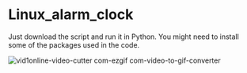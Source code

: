 # Linux_alarm_clock
Just download the script and run it in Python. You might need to install some of the packages used in the code.


![vid1online-video-cutter com-ezgif com-video-to-gif-converter](https://github.com/tehr3emqas1m/Linux_alarm_clock/assets/139466169/ef817eb0-2e8a-47a3-9e30-9dba250e53c5)
